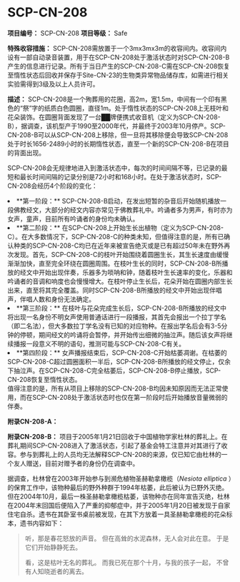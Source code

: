 # SCP-CN-208


**项目编号：** SCP-CN-208
**项目等级：** Safe

**特殊收容措施：** SCP-CN-208需放置于一个3mx3mx3m的收容间内。收容间内设有一部自动录音装置，用于在SCP-CN-208处于激活状态时对SCP-CN-208-B产生的信息进行记录。所有于当日产生的SCP-CN-208-C需在SCP-CN-208恢复至惰性状态后回收并保存于Site-CN-23的生物类异常物品储存库，如需进行相关实验需得到3级及以上人员许可。

**描述：** SCP-CN-208是一个殉葬用的花圈，高2m，宽1.5m，中间有一个印有黑色的“祭”字的纸质白色圆圈，直径1m。处于惰性状态的SCP-CN-208上无枝叶和花朵装饰。在圆圈背面发现了一台██牌便携式收音机（定义为SCP-CN-208-B），据调查，该机型产于1990至2000年代，并最终于2003年10月停产。SCP-CN-208-B可以从SCP-CN-208上移除，但一旦将其移除便会导致SCP-CN-208处于时长1656-2489小时的长期惰性状态，直至一个新的SCP-CN-208-B在项目的背面出现。

SCP-CN-208会无规律地进入到激活状态中，每次的时间间隔不等，已记录的最短和最长时间间隔的记录分别是72小时和168小时。在处于激活状态时，SCP-CN-208会经历4个阶段的变化：

<li>**&#31532;&#19968;&#38454;&#27573;&#65306;** SCP-CN-208-B&#21551;&#21160;&#65292;&#22312;&#21457;&#20986;&#30701;&#26242;&#30340;&#26434;&#38899;&#21518;&#24320;&#22987;&#38543;&#26426;&#25773;&#25918;&#19968;&#27573;&#20315;&#25945;&#32463;&#25991;&#65292;&#22823;&#37096;&#20998;&#30340;&#32463;&#25991;&#20869;&#23481;&#20134;&#24120;&#35265;&#20110;&#20315;&#25945;&#33900;&#31036;&#20013;&#12290;&#21535;&#35829;&#32773;&#22810;&#20026;&#30007;&#22768;&#65292;&#26377;&#26102;&#20134;&#20026;&#22899;&#22768;&#65292;&#31461;&#22768;&#65292;&#30446;&#21069;&#25152;&#26377;&#21535;&#35829;&#32773;&#30340;&#36523;&#20221;&#22343;&#26410;&#30830;&#35748;&#12290;</li>
<li>**&#31532;&#20108;&#38454;&#27573;&#65306;** &#22312;SCP-CN-208&#19978;&#24320;&#22987;&#29983;&#38271;&#20986;&#26893;&#29289;&#65288;&#23450;&#20041;&#20026;SCP-CN-208-C&#65289;&#12290;&#22312;&#22823;&#22810;&#25968;&#24773;&#20917;&#19979;&#65292;SCP-CN-208-C&#30340;&#31181;&#31867;&#26410;&#30693;&#65292;&#20294;&#20540;&#24471;&#27880;&#24847;&#30340;&#26159;&#65292;&#25152;&#26377;&#24050;&#30830;&#35748;&#31181;&#31867;&#30340;SCP-CN-208-C&#22343;&#24050;&#22312;&#36817;&#24180;&#26469;&#34987;&#23459;&#21578;&#32477;&#28781;&#25110;&#26159;&#24050;&#26377;&#36229;&#36807;50&#24180;&#26410;&#22312;&#37326;&#22806;&#20877;&#27425;&#21457;&#29616;&#12290;&#39318;&#20808;&#65292;SCP-CN-208-C&#30340;&#26525;&#21494;&#24320;&#22987;&#22260;&#32469;&#30528;&#22278;&#22280;&#29983;&#38271;&#65292;&#20854;&#29983;&#38271;&#36895;&#24230;&#30001;&#32531;&#24930;&#28176;&#28176;&#21152;&#24555;&#65292;&#30452;&#33267;&#23436;&#20840;&#29615;&#32469;&#22312;&#22278;&#22280;&#21608;&#22260;&#12290;&#22312;&#26525;&#21494;&#29983;&#38271;&#30340;&#21516;&#26102;&#65292;SCP-CN-208-B&#25152;&#25773;&#25918;&#30340;&#32463;&#25991;&#20013;&#24320;&#22987;&#20986;&#29616;&#20276;&#22863;&#65292;&#20048;&#22120;&#22810;&#20026;&#21794;&#21584;&#21644;&#38047;&#65292;&#38543;&#30528;&#26525;&#21494;&#29983;&#38271;&#36895;&#29575;&#30340;&#21464;&#21270;&#65292;&#20048;&#22120;&#21644;&#21535;&#35829;&#32773;&#30340;&#38899;&#35843;&#21644;&#21709;&#24230;&#20063;&#20250;&#24930;&#24930;&#22686;&#22823;&#12290;&#22312;&#26525;&#21494;&#20572;&#27490;&#29983;&#38271;&#21518;&#65292;&#33457;&#26421;&#24320;&#22987;&#22312;&#22278;&#22280;&#20869;&#37096;&#29983;&#38271;&#20986;&#26469;&#65292;&#30452;&#33267;&#23558;&#20854;&#23436;&#20840;&#35206;&#30422;&#12290;&#21516;&#26102;SCP-CN-208-B&#25152;&#25773;&#25918;&#30340;&#32463;&#25991;&#20013;&#24320;&#22987;&#20986;&#29616;&#20276;&#21809;&#22768;&#65292;&#20276;&#21809;&#20154;&#25968;&#21644;&#36523;&#20221;&#26080;&#27861;&#30830;&#23450;&#12290;</li>
<li>**&#31532;&#19977;&#38454;&#27573;&#65306;** &#22312;&#26525;&#21494;&#19982;&#33457;&#26421;&#23436;&#25104;&#29983;&#38271;&#21518;&#65292;SCP-CN-208-B&#25152;&#25773;&#25918;&#30340;&#32463;&#25991;&#20013;&#23558;&#20986;&#29616;&#19968;&#21517;&#36523;&#20221;&#19981;&#26126;&#22899;&#22768;&#20351;&#29992;&#26222;&#36890;&#35805;&#36827;&#34892;&#19968;&#27573;&#25773;&#25253;&#65292;&#20854;&#39318;&#20808;&#20250;&#25253;&#20986;&#19968;&#20010;&#25289;&#19969;&#23398;&#21517;&#65288;&#21363;&#20108;&#21517;&#27861;&#65289;&#65292;&#20294;&#22823;&#22810;&#25968;&#25289;&#19969;&#23398;&#21517;&#27809;&#26377;&#24050;&#30693;&#30340;&#23545;&#24212;&#29289;&#31181;&#12290;&#22312;&#25253;&#20986;&#23398;&#21517;&#21518;&#20250;&#26377;3-5&#20998;&#38047;&#30340;&#20572;&#39039;&#65292;&#26399;&#38388;&#32463;&#25991;&#30340;&#21535;&#35829;&#23558;&#20250;&#26242;&#20572;&#65292;&#24182;&#24320;&#22987;&#20256;&#20986;&#32454;&#24494;&#30340;&#25277;&#27875;&#22768;&#12290;&#38543;&#21518;&#35813;&#22899;&#22768;&#23558;&#32487;&#32493;&#25773;&#25253;&#19968;&#27573;&#24847;&#20041;&#19981;&#26126;&#30340;&#35821;&#21477;&#65292;&#25512;&#27979;&#21487;&#33021;&#19982;SCP-CN-208-C&#26377;&#20851;&#12290;</li>
<li>**&#31532;&#22235;&#38454;&#27573;&#65306;** &#22899;&#22768;&#25773;&#25253;&#32467;&#26463;&#21518;&#65292;SCP-CN-208-C&#24320;&#22987;&#26543;&#33806;&#20939;&#35874;&#12290;&#22312;&#26543;&#33806;&#30340;SCP-CN-208-C&#36229;&#36807;&#22278;&#22280;&#38754;&#31215;&#19968;&#21322;&#21518;&#65292;SCP-CN-208-B&#25152;&#25773;&#25918;&#30340;&#32463;&#25991;&#20572;&#27490;&#65292;&#20165;&#20313;&#19979;&#25277;&#27875;&#22768;&#12290;&#22312;SCP-CN-208-C&#23436;&#20840;&#26543;&#33806;&#21518;&#65292;SCP-CN-208-B&#20572;&#27490;&#25773;&#25918;&#65292;SCP-CN-208&#24674;&#22797;&#33267;&#24816;&#24615;&#29366;&#24577;&#12290;</li>
值得注意的是，所有从项目上移除的SCP-CN-208-B均因未知原因而无法正常使用，而在SCP-CN-208处于激活状态时也仅在第一阶段时后开始播放音量微弱的伴奏。

**附录CN-208-A：** 


**附录CN-208-B：** 项目于2005年1月21日回收于中国植物学家杜林的葬礼上。在葬礼期间SCP-CN-208进入了激活状态，引起了基金会特工注意并对其进行了收容。参与到葬礼上的人员均无法解释SCP-CN-208的来源，仅已知它由杜林的一个友人赠送，目前对赠予者的身份仍在调查中。

据调查，杜林曾在2003年开始参与到濒危植物圣赫勒拿橄榄（*Nesiota elliptica* ）的保育工作中，该物种最后的野外种群于1994年枯萎，此后被认为已野外灭绝。但在2004年10月，最后一株圣赫勒拿橄榄枯萎，该物种亦在同年宣告灭绝，杜林在2004年末回国后便陷入了严重的抑郁症中，并于2005年1月20日被发现于自家住宅自杀。遗书在其卧室书桌前被发现，在其下方放着一具圣赫勒拿橄榄的花朵标本，遗书内容如下：


> 听，那是春花怒放的声音。
但在高耸的水泥森林，无人会对此在意。
于是它们开始静静死去。
> 
> 看，这是枯叶无名的葬礼。
而我已死在那个十月，与我的孩子一起，
不曾有人知晓逝者的离去。
> 



